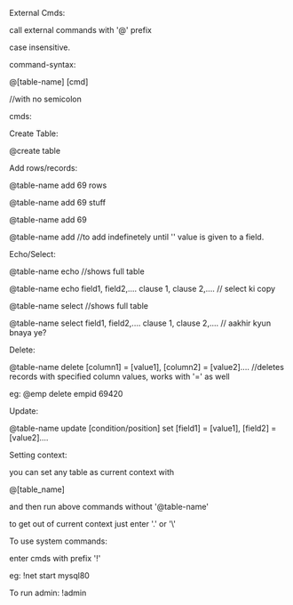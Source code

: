 External Cmds:

call external commands with '@' prefix

case insensitive.

command-syntax:

@[table-name] [cmd]

//with no semicolon

cmds:

Create Table:

@create table

Add rows/records:

@table-name add 69 rows

@table-name add 69 stuff

@table-name add 69

@table-name add //to add indefinetely until '' value is given to a field. 

Echo/Select:

@table-name echo //shows full table

@table-name echo field1, field2,.... clause 1, clause 2,.... // select ki copy

@table-name select //shows full table

@table-name select field1, field2,.... clause 1, clause 2,.... // aakhir kyun bnaya ye?

Delete:

@table-name delete [column1] = [value1], [column2] = [value2].... //deletes records with specified column values, works with '=' as well

eg: @emp delete empid 69420 

Update:

@table-name update [condition/position] set [field1] = [value1], [field2] = [value2]....

Setting context:

you can set any table as current context with

@[table_name]

and then run above commands without '@table-name'

to get out of current context just enter '.' or '\\'

To use system commands:

enter cmds with prefix '!'

eg: !net start mysql80

To run admin: 
!admin

